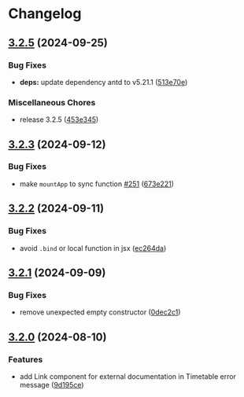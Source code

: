 # Changelog

## [3.2.5](https://github.com/thangved/ctu-extension/compare/v3.2.3...v3.2.5) (2024-09-25)


### Bug Fixes

* **deps:** update dependency antd to v5.21.1 ([513e70e](https://github.com/thangved/ctu-extension/commit/513e70e0d815e6db9e0a45613b0bb6a1b4b4c864))


### Miscellaneous Chores

* release 3.2.5 ([453e345](https://github.com/thangved/ctu-extension/commit/453e345b16c174e2eba1b1d05429f71154086e4a))

## [3.2.3](https://github.com/thangved/ctu-extension/compare/v3.2.2...v3.2.3) (2024-09-12)

### Bug Fixes

-   make `mountApp` to sync function [#251](https://github.com/thangved/ctu-extension/issues/251) ([673e221](https://github.com/thangved/ctu-extension/commit/673e221ee737341c92586dfb5deebc90b2e03aad))

## [3.2.2](https://github.com/thangved/ctu-extension/compare/v3.2.1...v3.2.2) (2024-09-11)

### Bug Fixes

-   avoid `.bind` or local function in jsx ([ec264da](https://github.com/thangved/ctu-extension/commit/ec264da8bc043617701bd2aef1e5becf4130ac1b))

## [3.2.1](https://github.com/thangved/ctu-extension/compare/v3.2.0...v3.2.1) (2024-09-09)

### Bug Fixes

-   remove unexpected empty constructor ([0dec2c1](https://github.com/thangved/ctu-extension/commit/0dec2c1abfd79e63fd410b6b23cfe4c91a5cad56))

## [3.2.0](https://github.com/thangved/ctu-extension/compare/v3.1.0...v3.2.0) (2024-08-10)

### Features

-   add Link component for external documentation in Timetable error message ([9d195ce](https://github.com/thangved/ctu-extension/commit/9d195cefa5010bd602252987e1224d523a98421a))
